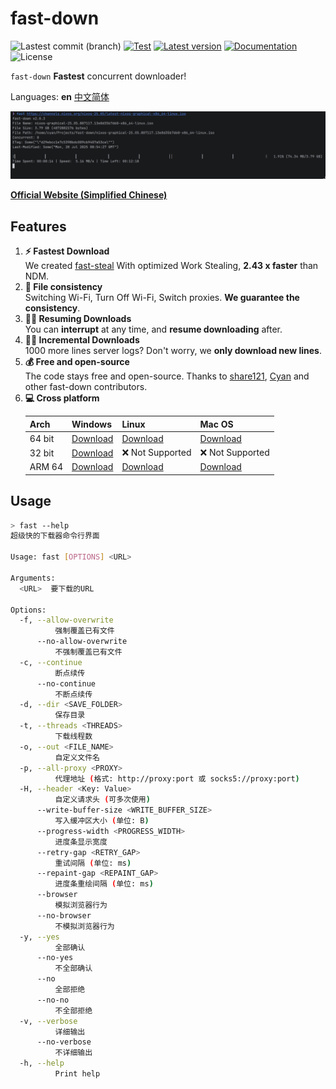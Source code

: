 # fast-down

![Lastest commit (branch)](https://img.shields.io/github/last-commit/share121/fast-down/main)
[![Test](https://github.com/share121/fast-down/workflows/Test/badge.svg)](https://github.com/share121/fast-down/actions)
[![Latest version](https://img.shields.io/crates/v/fast-down.svg)](https://crates.io/crates/fast-down)
[![Documentation](https://docs.rs/fast-down/badge.svg)](https://docs.rs/fast-down)
![License](https://img.shields.io/crates/l/fast-down.svg)

`fast-down` **Fastest** concurrent downloader!

Languages: **en** [中文简体](./README_zhCN.md)

![CLI Interface](/docs/cli_en.png)

**[Official Website (Simplified Chinese)](https://fast.s121.top/)**

## Features

1. **⚡️ Fastest Download**  
   We created [fast-steal](https://github.com/share121/fast-steal) With optimized Work Stealing, **2.43 x faster** than NDM.
2. **🔄 File consistency**  
   Switching Wi-Fi, Turn Off Wi-Fi, Switch proxies. **We guarantee the consistency**.
3. **⛓️‍💥 Resuming Downloads**  
   You can **interrupt** at any time, and **resume downloading** after.
4. **⛓️‍💥 Incremental Downloads**  
   1000 more lines server logs? Don't worry, we **only download new lines**.
5. **💰 Free and open-source**  
   The code stays free and open-source. Thanks to [share121](https://github.com/share121), [Cyan](https://github.com/CyanChanges) and other fast-down contributors.
6. **💻 Cross platform**
   <table>
        <thead>
            <tr>
                <th>Arch</th>
                <th>Windows</th>
                <th>Linux</th>
                <th>Mac OS</th>
            </tr>
        </thead>
        <tbody>
            <tr>
                <td>64 bit</td>
                <td>
                    <a target="_blank" href="https://github.com/share121/fast-down/releases/latest/download/fast-down-windows-64bit.zip">Download</a>
                </td>
                <td>
                    <a target="_blank" href="https://github.com/share121/fast-down/releases/latest/download/fast-down-linux-64bit.zip">Download</a>
                </td>
                <td>
                    <a target="_blank" href="https://github.com/share121/fast-down/releases/latest/download/fast-down-macos-64bit.zip">Download</a>
                </td>
            </tr>
            <tr>
                <td>32 bit</td>
                <td>
                    <a target="_blank" href="https://github.com/share121/fast-down/releases/latest/download/fast-down-windows-32bit.zip">Download</a>
                </td>
                <td>
                    ❌ Not Supported
                </td>
                <td>
                    ❌ Not Supported
                </td>
            </tr>
            <tr>
                <td>ARM 64</td>
                <td>
                    <a target="_blank" href="https://github.com/share121/fast-down/releases/latest/download/fast-down-windows-arm64.zip">Download</a>
                </td>
                <td>
                    <a target="_blank" href="https://github.com/share121/fast-down/releases/latest/download/fast-down-linux-arm64.zip">Download</a>
                </td>
                <td>
                    <a target="_blank" href="https://github.com/share121/fast-down/releases/latest/download/fast-down-macos-arm64.zip">Download</a>
                </td>
            </tr>
        </tbody>
    </table>

## Usage

```bash
> fast --help
超级快的下载器命令行界面

Usage: fast [OPTIONS] <URL>

Arguments:
  <URL>  要下载的URL

Options:
  -f, --allow-overwrite
          强制覆盖已有文件
      --no-allow-overwrite
          不强制覆盖已有文件
  -c, --continue
          断点续传
      --no-continue
          不断点续传
  -d, --dir <SAVE_FOLDER>
          保存目录
  -t, --threads <THREADS>
          下载线程数
  -o, --out <FILE_NAME>
          自定义文件名
  -p, --all-proxy <PROXY>
          代理地址 (格式: http://proxy:port 或 socks5://proxy:port)
  -H, --header <Key: Value>
          自定义请求头 (可多次使用)
      --write-buffer-size <WRITE_BUFFER_SIZE>
          写入缓冲区大小 (单位: B)
      --progress-width <PROGRESS_WIDTH>
          进度条显示宽度
      --retry-gap <RETRY_GAP>
          重试间隔 (单位: ms)
      --repaint-gap <REPAINT_GAP>
          进度条重绘间隔 (单位: ms)
      --browser
          模拟浏览器行为
      --no-browser
          不模拟浏览器行为
  -y, --yes
          全部确认
      --no-yes
          不全部确认
      --no
          全部拒绝
      --no-no
          不全部拒绝
  -v, --verbose
          详细输出
      --no-verbose
          不详细输出
  -h, --help
          Print help
```
